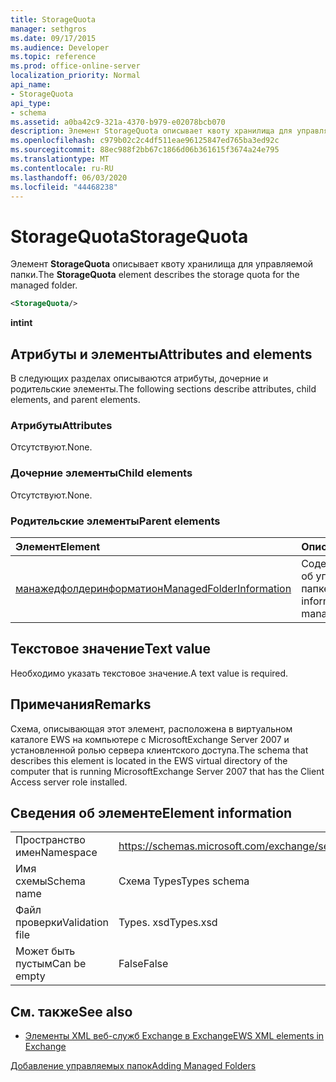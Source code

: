 ```yaml
---
title: StorageQuota
manager: sethgros
ms.date: 09/17/2015
ms.audience: Developer
ms.topic: reference
ms.prod: office-online-server
localization_priority: Normal
api_name:
- StorageQuota
api_type:
- schema
ms.assetid: a0ba42c9-321a-4370-b979-e02078bcb070
description: Элемент StorageQuota описывает квоту хранилища для управляемой папки.
ms.openlocfilehash: c979b02c2c4df511eae96125847ed765ba3ed92c
ms.sourcegitcommit: 88ec988f2bb67c1866d06b361615f3674a24e795
ms.translationtype: MT
ms.contentlocale: ru-RU
ms.lasthandoff: 06/03/2020
ms.locfileid: "44468238"
---
```

# <a name="storagequota"></a><span data-ttu-id="a8a1c-103">StorageQuota</span><span class="sxs-lookup"><span data-stu-id="a8a1c-103">StorageQuota</span></span>

<span data-ttu-id="a8a1c-104">Элемент **StorageQuota** описывает квоту хранилища для управляемой папки.</span><span class="sxs-lookup"><span data-stu-id="a8a1c-104">The **StorageQuota** element describes the storage quota for the managed folder.</span></span> 
  
```xml
<StorageQuota/>
```

 <span data-ttu-id="a8a1c-105">**int**</span><span class="sxs-lookup"><span data-stu-id="a8a1c-105">**int**</span></span>
## <a name="attributes-and-elements"></a><span data-ttu-id="a8a1c-106">Атрибуты и элементы</span><span class="sxs-lookup"><span data-stu-id="a8a1c-106">Attributes and elements</span></span>

<span data-ttu-id="a8a1c-107">В следующих разделах описываются атрибуты, дочерние и родительские элементы.</span><span class="sxs-lookup"><span data-stu-id="a8a1c-107">The following sections describe attributes, child elements, and parent elements.</span></span>
  
### <a name="attributes"></a><span data-ttu-id="a8a1c-108">Атрибуты</span><span class="sxs-lookup"><span data-stu-id="a8a1c-108">Attributes</span></span>

<span data-ttu-id="a8a1c-109">Отсутствуют.</span><span class="sxs-lookup"><span data-stu-id="a8a1c-109">None.</span></span>
  
### <a name="child-elements"></a><span data-ttu-id="a8a1c-110">Дочерние элементы</span><span class="sxs-lookup"><span data-stu-id="a8a1c-110">Child elements</span></span>

<span data-ttu-id="a8a1c-111">Отсутствуют.</span><span class="sxs-lookup"><span data-stu-id="a8a1c-111">None.</span></span>
  
### <a name="parent-elements"></a><span data-ttu-id="a8a1c-112">Родительские элементы</span><span class="sxs-lookup"><span data-stu-id="a8a1c-112">Parent elements</span></span>

|<span data-ttu-id="a8a1c-113">**Элемент**</span><span class="sxs-lookup"><span data-stu-id="a8a1c-113">**Element**</span></span>|<span data-ttu-id="a8a1c-114">**Описание**</span><span class="sxs-lookup"><span data-stu-id="a8a1c-114">**Description**</span></span>|
|:-----|:-----|
|[<span data-ttu-id="a8a1c-115">манажедфолдеринформатион</span><span class="sxs-lookup"><span data-stu-id="a8a1c-115">ManagedFolderInformation</span></span>](managedfolderinformation.md) <br/> |<span data-ttu-id="a8a1c-116">Содержит сведения об управляемой папке.</span><span class="sxs-lookup"><span data-stu-id="a8a1c-116">Contains information about a managed folder.</span></span>  <br/> |
   
## <a name="text-value"></a><span data-ttu-id="a8a1c-117">Текстовое значение</span><span class="sxs-lookup"><span data-stu-id="a8a1c-117">Text value</span></span>

<span data-ttu-id="a8a1c-118">Необходимо указать текстовое значение.</span><span class="sxs-lookup"><span data-stu-id="a8a1c-118">A text value is required.</span></span>
  
## <a name="remarks"></a><span data-ttu-id="a8a1c-119">Примечания</span><span class="sxs-lookup"><span data-stu-id="a8a1c-119">Remarks</span></span>

<span data-ttu-id="a8a1c-120">Схема, описывающая этот элемент, расположена в виртуальном каталоге EWS на компьютере с MicrosoftExchange Server 2007 и установленной ролью сервера клиентского доступа.</span><span class="sxs-lookup"><span data-stu-id="a8a1c-120">The schema that describes this element is located in the EWS virtual directory of the computer that is running MicrosoftExchange Server 2007 that has the Client Access server role installed.</span></span>
  
## <a name="element-information"></a><span data-ttu-id="a8a1c-121">Сведения об элементе</span><span class="sxs-lookup"><span data-stu-id="a8a1c-121">Element information</span></span>

|||
|:-----|:-----|
|<span data-ttu-id="a8a1c-122">Пространство имен</span><span class="sxs-lookup"><span data-stu-id="a8a1c-122">Namespace</span></span>  <br/> |https://schemas.microsoft.com/exchange/services/2006/types  <br/> |
|<span data-ttu-id="a8a1c-123">Имя схемы</span><span class="sxs-lookup"><span data-stu-id="a8a1c-123">Schema name</span></span>  <br/> |<span data-ttu-id="a8a1c-124">Схема Types</span><span class="sxs-lookup"><span data-stu-id="a8a1c-124">Types schema</span></span>  <br/> |
|<span data-ttu-id="a8a1c-125">Файл проверки</span><span class="sxs-lookup"><span data-stu-id="a8a1c-125">Validation file</span></span>  <br/> |<span data-ttu-id="a8a1c-126">Types. xsd</span><span class="sxs-lookup"><span data-stu-id="a8a1c-126">Types.xsd</span></span>  <br/> |
|<span data-ttu-id="a8a1c-127">Может быть пустым</span><span class="sxs-lookup"><span data-stu-id="a8a1c-127">Can be empty</span></span>  <br/> |<span data-ttu-id="a8a1c-128">False</span><span class="sxs-lookup"><span data-stu-id="a8a1c-128">False</span></span>  <br/> |
   
## <a name="see-also"></a><span data-ttu-id="a8a1c-129">См. также</span><span class="sxs-lookup"><span data-stu-id="a8a1c-129">See also</span></span>



- [<span data-ttu-id="a8a1c-130">Элементы XML веб-служб Exchange в Exchange</span><span class="sxs-lookup"><span data-stu-id="a8a1c-130">EWS XML elements in Exchange</span></span>](ews-xml-elements-in-exchange.md)


[<span data-ttu-id="a8a1c-131">Добавление управляемых папок</span><span class="sxs-lookup"><span data-stu-id="a8a1c-131">Adding Managed Folders</span></span>](https://msdn.microsoft.com/library/846658c6-7043-40fb-8439-19f97c2a967f%28Office.15%29.aspx)

